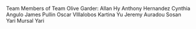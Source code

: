 Team Members of Team Olive Garder: 
Allan Hy
Anthony Hernandez
Cynthia Angulo
James Pullin
Oscar VIllalobos
Kartina Yu
Jeremy Auradou
Sosan Yari
Mursal Yari
